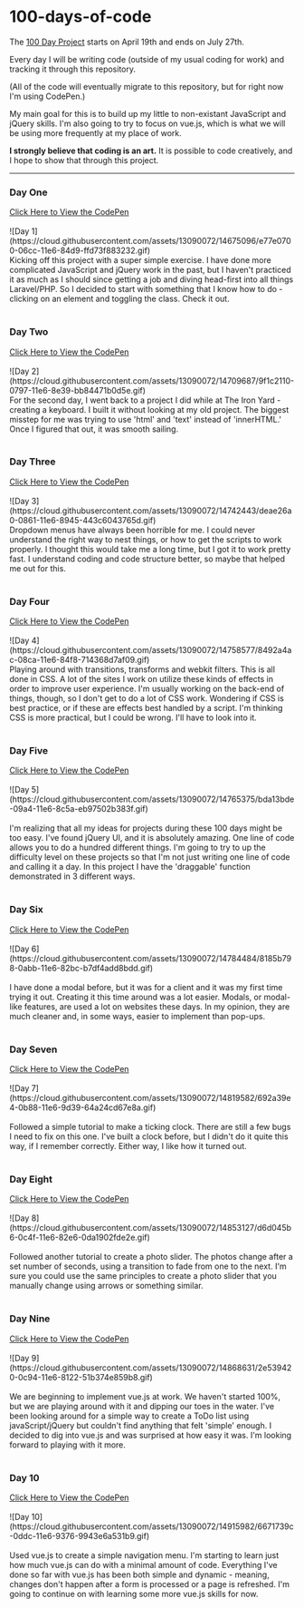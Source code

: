 # 100-days-of-code
The <a href="https://twitter.com/elleluna/status/722483522213023744">100 Day Project</a> starts on April 19th and ends on July 27th.

Every day I will be writing code (outside of my usual coding for work) and tracking it through this repository.

(All of the code will eventually migrate to this repository, but for right now I'm using CodePen.)

My main goal for this is to build up my little to non-existant JavaScript and jQuery skills. 
I'm also going to try to focus on vue.js, which is what we will be using more frequently at my place of work.

<b>I strongly believe that coding is an art.</b> It is possible to code creatively, and I hope to show that through this project.

<hr>

<h3>Day One</h3>
<a href="https://codepen.io/jacklynlee31/pen/ONExBa">Click Here to View the CodePen</a><br><br>
![Day 1](https://cloud.githubusercontent.com/assets/13090072/14675096/e77e0700-06cc-11e6-84d9-ffd73f883232.gif)<br>
Kicking off this project with a super simple exercise. I have done more complicated JavaScript and jQuery work in the past, but I haven't practiced it as much as I should since getting a job and diving head-first into all things Laravel/PHP. So I decided to start with something that I know how to do - clicking on an element and toggling the class. Check it out.
<br><br>
<h3>Day Two</h3>
<a href="http://codepen.io/jacklynlee31/pen/eZKLYM">Click Here to View the CodePen</a><br><br>
![Day 2](https://cloud.githubusercontent.com/assets/13090072/14709687/9f1c2110-0797-11e6-8e39-bb84471b0d5e.gif)<br>
For the second day, I went back to a project I did while at The Iron Yard - creating a keyboard. I built it without looking at my old project. The biggest misstep for me was trying to use 'html' and 'text' instead of 'innerHTML.' Once I figured that out, it was smooth sailing.
<br><br>
<h3>Day Three</h3>
<a href="http://codepen.io/jacklynlee31/pen/aNjZbJ">Click Here to View the CodePen</a><br><br>
![Day 3](https://cloud.githubusercontent.com/assets/13090072/14742443/deae26a0-0861-11e6-8945-443c6043765d.gif)<br>
Dropdown menus have always been horrible for me. I could never understand the right way to nest things, or how to get the scripts to work properly. I thought this would take me a long time, but I got it to work pretty fast. I understand coding and code structure better, so maybe that helped me out for this.
<br><br>
<h3>Day Four</h3>
<a href="http://codepen.io/jacklynlee31/pen/wGxjdz" target="new">Click Here to View the CodePen</a><br><br>
![Day 4](https://cloud.githubusercontent.com/assets/13090072/14758577/8492a4ac-08ca-11e6-84f8-714368d7af09.gif)<br>
Playing around with transitions, transforms and webkit filters. This is all done in CSS. A lot of the sites I work on utilize these kinds of effects in order to improve user experience. I'm usually working on the back-end of things, though, so I don't get to do a lot of CSS work. Wondering if CSS is best practice, or if these are effects best handled by a script. I'm thinking CSS is more practical, but I could be wrong. I'll have to look into it.
<br><br>
<h3>Day Five</h3>
<a href="http://codepen.io/jacklynlee31/pen/XdBGrX">Click Here to View the CodePen</a><br><br>
![Day 5](https://cloud.githubusercontent.com/assets/13090072/14765375/bda13bde-09a4-11e6-8c5a-eb97502b383f.gif)<br>
<br>
I'm realizing that all my ideas for projects during these 100 days might be too easy. I've found jQuery UI, and it is absolutely amazing. One line of code allows you to do a hundred different things. I'm going to try to up the difficulty level on these projects so that I'm not just writing one line of code and calling it a day. In this project I have the 'draggable' function demonstrated in 3 different ways.
<br><br>
<h3>Day Six</h3>
<a href="http://codepen.io/jacklynlee31/pen/ZWMzgE">Click Here to View the CodePen</a><br><br>
![Day 6](https://cloud.githubusercontent.com/assets/13090072/14784484/8185b798-0abb-11e6-82bc-b7df4add8bdd.gif)
<br><br>
I have done a modal before, but it was for a client and it was my first time trying it out. Creating it this time around was a lot easier. Modals, or modal-like features, are used a lot on websites these days. In my opinion, they are much cleaner and, in some ways, easier to implement than pop-ups.
<br><br>
<h3>Day Seven</h3>
<a href="http://codepen.io/jacklynlee31/pen/jqvZJX">Click Here to View the CodePen</a><br><br>
![Day 7](https://cloud.githubusercontent.com/assets/13090072/14819582/692a39e4-0b88-11e6-9d39-64a24cd67e8a.gif)
<br><br>
Followed a simple tutorial to make a ticking clock. There are still a few bugs I need to fix on this one. I've built a clock before, but I didn't do it quite this way, if I remember correctly. Either way, I like how it turned out.
<br><br>
<h3>Day Eight</h3>
<a href="http://codepen.io/jacklynlee31/pen/JXaeoK">Click Here to View the CodePen</a><br><br>
![Day 8](https://cloud.githubusercontent.com/assets/13090072/14853127/d6d045b6-0c4f-11e6-82e6-0da1902fde2e.gif)
<br><br>
Followed another tutorial to create a photo slider. The photos change after a set number of seconds, using a transition to fade from one to the next. I'm sure you could use the same principles to create a photo slider that you manually change using arrows or something similar.
<br><br>
<h3>Day Nine</h3>
<a href="http://codepen.io/jacklynlee31/pen/jqePZx">Click Here to View the CodePen</a><br><br>
![Day 9](https://cloud.githubusercontent.com/assets/13090072/14868631/2e539420-0c94-11e6-8122-51b374e859b8.gif)
<br><br>
We are beginning to implement vue.js at work. We haven't started 100%, but we are playing around with it and dipping our toes in the water. I've been looking around for a simple way to create a ToDo list using javaScript/jQuery but couldn't find anything that felt 'simple' enough. I decided to dig into vue.js and was surprised at how easy it was. I'm looking forward to playing with it more.
<br><br>
<h3>Day 10</h3>
<a href="http://codepen.io/jacklynlee31/pen/WwaXyW">Click Here to View the CodePen</a><br><br>
![Day 10](https://cloud.githubusercontent.com/assets/13090072/14915982/6671739c-0ddc-11e6-9376-9943e6a531b9.gif)
<br><br>
Used vue.js to create a simple navigation menu. I'm starting to learn just how much vue.js can do with a minimal amount of code. Everything I've done so far with vue.js has been both simple and dynamic - meaning, changes don't happen after a form is processed or a page is refreshed. I'm going to continue on with learning some more vue.js skills for now.
<br><br>
